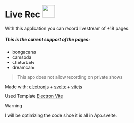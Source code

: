 # Live Rec <img src="https://github.com/user-attachments/assets/2978fd6b-6846-4ebb-9eb6-6e2b5386fd10" width="40"/>

With this application you can record livestream of +18 pages. 

##### This is the current support of the pages:

* bongacams
* camsoda
* chaturbate
* dreamcam

> This app does not allow recording on private shows

Made with: [electronjs](https://electronjs.org/) + [svelte](https://svelte.dev/) + [vitejs](https://vitejs.dev/)

Used Template [Electron Vite](https://electron-vite.org/)

> [!WARNING]
> I will be optimizing the code since it is all in App.svelte.

